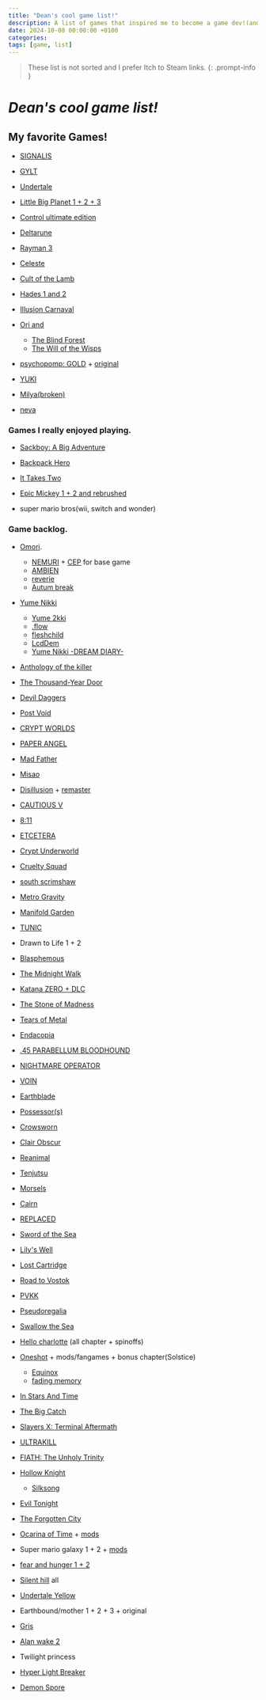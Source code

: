 ```yaml
---
title: "Dean's cool game list!"
description: A list of games that inspired me to become a game dev!(and also to keep being one!)
date: 2024-10-08 00:00:00 +0100
categories:
tags: [game, list]
---
```

> These list is not sorted and
I prefer Itch to Steam links.
{: .prompt-info }
# ***Dean's cool game list!***

## My favorite Games!
- [SIGNALIS](https://rose-engine.org/signalis/)

- [GYLT](https://tequilaworks.com/en/gylt/)

- [Undertale](https://undertale.com/)

- [Little Big Planet 1 + 2 + 3](https://www.lbpunion.com/)

- [Control ultimate edition](https://www.remedygames.com/games/control)

- [Deltarune](https://deltarune.com/)

- [Rayman 3](https://raymanpc.com/wiki/en/Rayman_3)

- [Celeste](https://www.celestegame.com/)

- [Cult of the Lamb](https://www.cultofthelamb.com/)

- [Hades 1 and 2](https://www.supergiantgames.com/games/hades-ii/)

- [Illusion Carnaval](https://kiz-qi.itch.io/illusion-carnival)

- [Ori and](https://www.orithegame.com/)
    - [The Blind Forest](https://www.orithegame.com/blind-forest/)
    - [The Will of the Wisps](https://store.steampowered.com/app/1057090/Ori_and_the_Will_of_the_Wisps/)

- [psychopomp: GOLD](https://store.steampowered.com/app/3243190/Psychopomp_GOLD/) + [original](https://karbonic.itch.io/psychopomp)

- [YUKI](https://visualmemoryunit.itch.io/yuki)

- [Milya(broken)](https://lol-rust.itch.io/milyabroken)

- [neva](https://neva.game/)



### Games I really enjoyed playing.
- [Sackboy: A Big Adventure](https://store.steampowered.com/app/1599660/Sackboy_A_Big_Adventure/)

- [Backpack Hero](https://thejaspel.itch.io/backpack-hero)

- [It Takes Two](https://www.ea.com/games/it-takes-two)

- [Epic Mickey 1 + 2 and rebrushed](https://store.steampowered.com/app/1522160/Disney_Epic_Mickey_Rebrushed/)

- super mario bros(wii, switch and wonder)

### Game backlog.
- [Omori](https://www.omori-game.com/). 
    - [NEMURI](https://mods.one/mod/nemuri) + [CEP](https://mods.one/mod/cep) for base game
    - [AMBIEN](https://mods.one/mod/ambien)
    - [reverie](https://mods.one/mod/reverie)
    - [Autum break](https://mods.one/mod/autumnbreak)

- [Yume Nikki](https://www.yume.wiki/yume/Yume_Nikki)
  - [Yume 2kki](https://yume.wiki/2kki/Yume_2kki_Wiki)
  - [.flow](https://yume.wiki/flow/Downloads)
  - [fleshchild](https://yumenikkifg.fandom.com/wiki/Fleshchild)
  - [LcdDem](https://guilvector.itch.io/lcddem)
  - [Yume Nikki -DREAM DIARY-](https://store.steampowered.com/app/774811/YUMENIKKI_DREAM_DIARY/)

- [Anthology of the killer](https://thecatamites.itch.io/anthology-of-the-killer)

- [The Thousand-Year Door](https://www.mariowiki.com/Paper_Mario:_The_Thousand-Year_Door)

- [Devil Daggers](https://devildaggers.com/)

- [Post Void](https://store.steampowered.com/app/1285670/Post_Void/)

- [CRYPT WORLDS](https://www.cicadamarionette.com/Games/CryptWorlds/Main.html)

- [PAPER ANGEL](https://slitherbop.itch.io/paper-angel)

- [Mad Father](https://store.steampowered.com/app/483980/Mad_Father/)

- [Misao](https://store.steampowered.com/app/691450/Misao__2024_HD_Remaster/)

- [Disillusion](https://store.steampowered.com/app/1490060/Disillusion/) + [remaster](https://disillusionst.itch.io/disillusion-st)

- [CAUTIOUS V](https://beefstrong.itch.io/cautious-v-)

- [8:11](https://goth-6669.itch.io/811)

- [ETCETERA](https://slitherbop.itch.io/etcetera)

- [Crypt Underworld](https://lilithzone.itch.io/crypt-underworld)

- [Cruelty Squad](https://store.steampowered.com/app/1388770/Cruelty_Squad/)

- [south scrimshaw](https://nomarsh.itch.io/)

- [Metro Gravity](https://store.steampowered.com/app/2986450/Metro_Gravity/)

- [Manifold Garden](https://manifold.garden/)

- [TUNIC](https://tunicgame.com/)

- Drawn to Life 1 + 2

- [Blasphemous](https://store.steampowered.com/app/774361/Blasphemous/)

- [The Midnight Walk](https://store.steampowered.com/app/2863640/The_Midnight_Walk/)

- [Katana ZERO + DLC](https://katanazero.com/)

- [The Stone of Madness](https://store.steampowered.com/app/1309710/The_Stone_of_Madness/)

- [Tears of Metal](https://store.steampowered.com/app/1913120/Tears_of_Metal/)

- [Endacopia](https://store.steampowered.com/app/2684630/Endacopia/)

- [.45 PARABELLUM BLOODHOUND](https://store.steampowered.com/app/3014650/45_PARABELLUM_BLOODHOUND__Cyberpunk_Active_Time_Action/)

- [NIGHTMARE OPERATOR](https://store.steampowered.com/app/2957360/NIGHTMARE_OPERATOR/)

- [VOIN](https://store.steampowered.com/app/2464530/VOIN/)

- [Earthblade](https://exok.com/games/earthblade/)

- [Possessor(s)](https://store.steampowered.com/app/2132890/Possessors/)

- [Crowsworn](https://crowsworn.com/)

- [Clair Obscur](https://www.expedition33.com/)

- [Reanimal](https://reanimal.thqnordic.com/)

- [Tenjutsu](https://www.devolverdigital.com/games/tenjutsu)

- [Morsels](https://furcula.ca/)

- [Cairn](https://store.steampowered.com/app/1588550/Cairn/)

- [REPLACED](https://sadcatstudios.com/)

- [Sword of the Sea](https://swordoftheseagame.com/)

- [Lily's Well](https://pureiceblue.itch.io/lilys-well)

- [Lost Cartridge](https://pureiceblue.itch.io/lost-cartridge-cold-read)

- [Road to Vostok](https://www.roadtovostok.com/)

- [PVKK](https://pvkk.game/)

- [Pseudoregalia](https://rittzler.itch.io/pseudoregalia)

- [Swallow the Sea](https://itsthetalia.itch.io/swallow-the-sea)

- [Hello charlotte](https://etherane.itch.io/) (all chapter + spinoffs) 

- [Oneshot](https://futurecat.itch.io/) + mods/fangames + bonus chapter(Solstice)
    - [Equinox](https://kittehcreations.com/?a=1#mods)
    - [fading memory](https://astrabit.itch.io/oneshot-fading-memory)

- [In Stars And Time](https://www.instarsandtime.com/)

- [The Big Catch](https://thebigcatchgame.com/)

- [Slayers X: Terminal Aftermath](https://store.steampowered.com/app/1931020/Slayers_X_Terminal_Aftermath_Vengance_of_the_Slayer/)

- [ULTRAKILL](https://store.steampowered.com/app/1229490/ULTRAKILL/)

- [FIATH: The Unholy Trinity](https://store.steampowered.com/app/1179080/FAITH_The_Unholy_Trinity/?curator_clanid=6856383&curator_listid=32813)

- [Hollow Knight](https://store.steampowered.com/app/367520/Hollow_Knight/)
    - [Silksong](https://store.steampowered.com/app/1030300/Hollow_Knight_Silksong/)

- [Evil Tonight](https://dyagames.itch.io/evil-tonight)

- [The Forgotten City](https://forgottencitygame.com/)

- [Ocarina of Time](https://archive.org/details/the-legend-of-zelda-ocarina-of-time-usa_202012) + [mods](https://hylianmodding.com/mods)

- Super mario galaxy 1 + 2 + [mods](https://aurumsmods.com/nmg/)

- [fear and hunger 1 + 2](https://mirohaver.itch.io/)

- [Silent hill](https://www.konami.com/games/silenthill/gate) all

- [Undertale Yellow](https://gamejolt.com/games/UndertaleYellow/136925)

- Earthbound/mother 1 + 2 + 3 + original

- [Gris](https://nomada.studio/)

- [Alan wake 2](https://www.alanwake.com/)

- Twilight princess

- [Hyper Light Breaker](https://www.hyperlightbreaker.com/en/)

- [Demon Spore](https://demonspore.com/)
